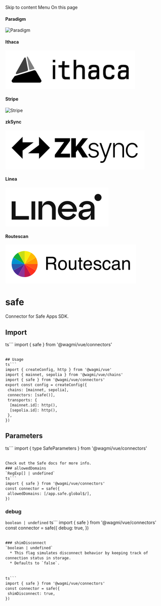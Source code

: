 Skip to content 
Menu
On this page
#### Paradigm
![Paradigm](https://raw.githubusercontent.com/wevm/.github/main/content/sponsors/paradigm-light.svg)
#### Ithaca
![Ithaca](https://raw.githubusercontent.com/wevm/.github/main/content/sponsors/ithaca-light.svg)
#### Stripe
![Stripe](https://raw.githubusercontent.com/wevm/.github/main/content/sponsors/stripe-light.svg)
#### zkSync
![zkSync](https://raw.githubusercontent.com/wevm/.github/main/content/sponsors/zksync-light.svg)
#### Linea
![Linea](https://raw.githubusercontent.com/wevm/.github/main/content/sponsors/linea-light.svg)
#### Routescan
![Routescan](https://raw.githubusercontent.com/wevm/.github/main/content/sponsors/routescan-light.svg)
# safe ​
Connector for Safe Apps SDK.
## Import ​
ts```
import { safe } from '@wagmi/vue/connectors'
```

## Usage ​
ts```
import { createConfig, http } from '@wagmi/vue'
import { mainnet, sepolia } from '@wagmi/vue/chains'
import { safe } from '@wagmi/vue/connectors'
export const config = createConfig({
 chains: [mainnet, sepolia],
 connectors: [safe()],
 transports: {
  [mainnet.id]: http(),
  [sepolia.id]: http(),
 },
})
```

## Parameters ​
ts```
import { type SafeParameters } from '@wagmi/vue/connectors'
```

Check out the Safe docs for more info.
### allowedDomains ​
`RegExp[] | undefined`
ts```
import { safe } from '@wagmi/vue/connectors'
const connector = safe({
 allowedDomains: [/app.safe.global$/], 
})
```

### debug ​
`boolean | undefined`
ts```
import { safe } from '@wagmi/vue/connectors'
const connector = safe({
 debug: true, 
})
```

### shimDisconnect ​
`boolean | undefined`
  * This flag simulates disconnect behavior by keeping track of connection status in storage.
  * Defaults to `false`.


ts```
import { safe } from '@wagmi/vue/connectors'
const connector = safe({
 shimDisconnect: true, 
})
```

